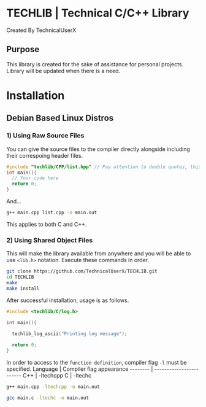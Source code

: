 # TECHLIB | Technical C/C++ Library
Created By TechnicalUserX
## Purpose
This library is created for the sake of assistance for personal projects.
Library will be updated when there is a need.

# Installation
## Debian Based Linux Distros
### 1) Using Raw Source Files
You can give the source files to the compiler directly alongside including their correspoing header files.
```cpp
#include "techlib/CPP/list.hpp" // Pay attention to double quotes, this is the relative path to your main.cpp file
int main(){
  // Your code here
  return 0;
}
```
And...
```bash
g++ main.cpp list.cpp -o main.out
```
This applies to both C and C++.
### 2) Using Shared Object Files
This will make the library available from anywhere and you will be able to use `<lib.h>` notation.
Execute these commands in order.
```bash
git clone https://github.com/TechnicalUserX/TECHLIB.git
cd TECHLIB
make
make install
```
After successful installation, usage is as follows.
```c
#include <techlib/C/log.h>

int main(){
  
  techlib_log_ascii("Printing log message");

  return 0;
}
```
In order to access to the `function definition`, compiler flag `-l` must be specified.
Language | Compiler flag appearance
-------- | ------------------------
C++      | -ltechcpp
C        | -ltechc


```bash
g++ main.cpp -ltechcpp -o main.out

gcc main.c -ltechc -o main.out
```
